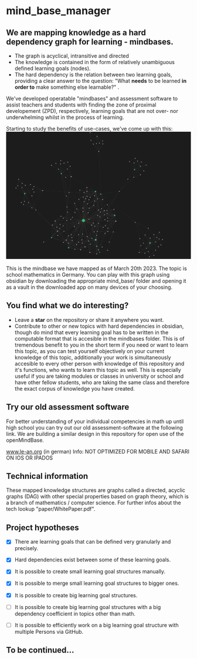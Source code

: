 # mind_base_manager
## We are mapping knowledge as a hard dependency graph for learning - mindbases.

- The graph is acyclical, intransitive and directed
- The knowledge is contained in the form of relatively unambiguous defined learning goals (nodes). 
- The hard dependency is the relation between two learning goals, providing a clear answer to the question: "What **needs** to be learned **in order to** make something else learnable?" .

We've developed operatable "mindbases" and assessment software to assist teachers and students with finding the zone of proximal developement (ZPD), respectively, learning goals that are not over- nor underwhelming whilst in the process of learning.

Starting to study the benefits of use-cases, we've come up with this: 
![](images/germany_math_graph.png)

This is the mindbase we have mapped as of March 20th 2023. The topic is school mathematics in Germany.
You can play with this graph using obsidian by downloading the appropriate mind_base/ folder and opening it as a vault in the downloaded app on many devices of your choosing.

## You find what we do interesting?
- Leave a **star** on the repository or share it anywhere you want.
- Contribute to other or new topics with hard dependencies in obsidian, though do mind that every learning goal has to be written in the computable format that is accesible in the mindbases folder. This is of tremendous benefit to you in the short term if you need or want to learn this topic, as you can test yourself objectively on your current knowledge of this topic, additionally your work is simultaneously accesible to every other person with knowledge of this repository and it's functions, who wants to learn this topic as well. This is especially useful if you are taking modules or classes in university or school and have other fellow students, who are taking the same class and therefore the exact corpus of knowledge you have created.

## Try our old assessment software
For better understanding of your individual competencies in math up until high school you can try out our old assessment-software at the following link.
We are building a similar design in this repository for open use of the openMindBase.

www.le-an.org (in german)
Info: NOT OPTIMIZED FOR MOBILE AND SAFARI ON IOS OR IPADOS

## Technical information
These mapped knowledge structures are graphs called a directed, acyclic graphs (DAG) with other special properties based on graph theory, which is a branch of mathematics / computer science.
For further infos about the tech lookup "paper/WhitePaper.pdf".

## Project hypotheses
- [x] There are learning goals that can be defined very granularly and precisely.
- [x] Hard dependencies exist between some of these learning goals.
- [x] It is possible to create small learning goal structures manually.
- [x] It is possible to merge small learning goal structures to bigger ones.
- [x] It is possible to create big learning goal structures.
- [ ] It is possible to create big learning goal structures with a big dependency coefficient in topics other than math.
- [ ] It is possible to efficiently work on a big learning goal structure with multiple Persons via GitHub.


## To be continued...


